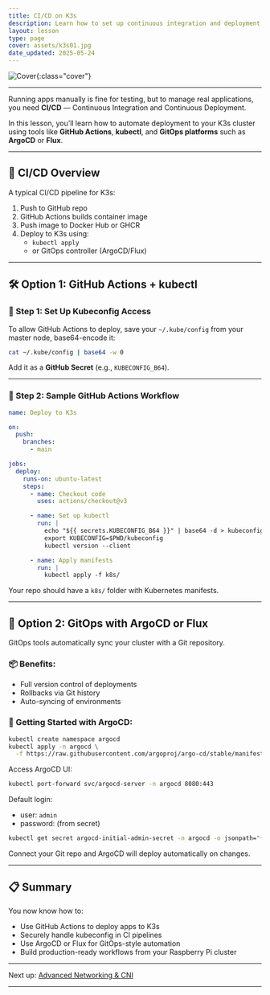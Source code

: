 ```yaml
---
title: CI/CD on K3s
description: Learn how to set up continuous integration and deployment workflows for your K3s cluster using GitHub Actions and GitOps tools like ArgoCD or Flux.
layout: lesson
type: page
cover: assets/k3s01.jpg
date_updated: 2025-05-24
---
```


![Cover]({{page.cover}}){:class="cover"}

---

Running apps manually is fine for testing, but to manage real applications, you need **CI/CD** — Continuous Integration and Continuous Deployment.

In this lesson, you’ll learn how to automate deployment to your K3s cluster using tools like **GitHub Actions**, **kubectl**, and **GitOps platforms** such as **ArgoCD** or **Flux**.

---

## 🔄 CI/CD Overview

A typical CI/CD pipeline for K3s:

1. Push to GitHub repo
2. GitHub Actions builds container image
3. Push image to Docker Hub or GHCR
4. Deploy to K3s using:
   - `kubectl apply`
   - or GitOps controller (ArgoCD/Flux)

---

## 🛠 Option 1: GitHub Actions + kubectl

### 🧱 Step 1: Set Up Kubeconfig Access

To allow GitHub Actions to deploy, save your `~/.kube/config` from your master node, base64-encode it:

```bash
cat ~/.kube/config | base64 -w 0
````

Add it as a **GitHub Secret** (e.g., `KUBECONFIG_B64`).

---

### 📄 Step 2: Sample GitHub Actions Workflow

```yaml
name: Deploy to K3s

on:
  push:
    branches:
      - main

jobs:
  deploy:
    runs-on: ubuntu-latest
    steps:
      - name: Checkout code
        uses: actions/checkout@v3

      - name: Set up kubectl
        run: |
          echo "${{ secrets.KUBECONFIG_B64 }}" | base64 -d > kubeconfig
          export KUBECONFIG=$PWD/kubeconfig
          kubectl version --client

      - name: Apply manifests
        run: |
          kubectl apply -f k8s/
```

Your repo should have a `k8s/` folder with Kubernetes manifests.

---

## 🚀 Option 2: GitOps with ArgoCD or Flux

GitOps tools automatically sync your cluster with a Git repository.

### 📦 Benefits:

- Full version control of deployments
- Rollbacks via Git history
- Auto-syncing of environments

### 🧰 Getting Started with ArgoCD:

```bash
kubectl create namespace argocd
kubectl apply -n argocd \
  -f https://raw.githubusercontent.com/argoproj/argo-cd/stable/manifests/install.yaml
```

Access ArgoCD UI:

```bash
kubectl port-forward svc/argocd-server -n argocd 8080:443
```

Default login:

- user: `admin`
- password: (from secret)

```bash
kubectl get secret argocd-initial-admin-secret -n argocd -o jsonpath="{.data.password}" | base64 -d
```

Connect your Git repo and ArgoCD will deploy automatically on changes.

---

## 📋 Summary

You now know how to:

- Use GitHub Actions to deploy apps to K3s
- Securely handle kubeconfig in CI pipelines
- Use ArgoCD or Flux for GitOps-style automation
- Build production-ready workflows from your Raspberry Pi cluster

---

Next up: [Advanced Networking & CNI](15_custom_cni)

---
